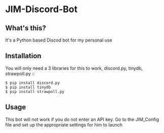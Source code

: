 # JIM-Discord-Bot
## What's this?
It's a Python based Discod bot for my personal use
## Installation
You will only need a 3 libraries for this to work, discord.py, tinydb, strawpoll.py
::

    $ pip install discord.py
	$ pip install tinydb
	$ pip install strawpoll.py

## Usage
This bot will not work if you do not enter an API key. Go to the JIM_Config file and set up the appropriate settings for him to launch